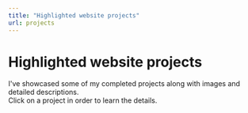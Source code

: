 ```yaml
---
title: "Highlighted website projects"
url: projects
---
```


# Highlighted website projects

I've showcased some of my completed projects along with images and detailed descriptions.   
Click on a project in order to learn the details.